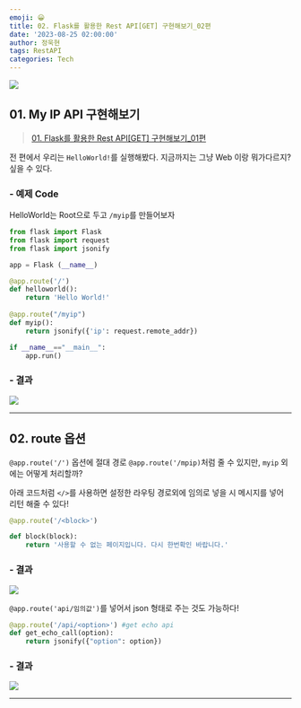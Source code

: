 ```yaml
---
emoji: 😀
title: 02. Flask를 활용한 Rest API[GET] 구현해보기_02편
date: '2023-08-25 02:00:00'
author: 정욱현
tags: RestAPI
categories: Tech
---
```


![](https://velog.velcdn.com/images/jtret2424/post/a007f632-fe41-480b-ba28-a12e208d6571/image.png)


## 01. My IP API 구현해보기

>[01. Flask를 활용한 Rest API[GET] 구현해보기_01편](https://velog.io/@jtret2424/01.-Rest-API-%EA%B5%AC%ED%98%84%ED%95%B4%EB%B3%B4%EA%B8%B0-bhoxpa39)

전 편에서 우리는 ```HelloWorld!```를 실행해봤다.
지금까지는 그냥 Web 이랑 뭐가다르지? 싶을 수 있다.

### - 예제 Code
HelloWorld는 Root으로 두고 ```/myip```를 만들어보자

```python
from flask import Flask
from flask import request
from flask import jsonify

app = Flask (__name__)

@app.route('/')
def helloworld():
	return 'Hello World!'
    
@app.route("/myip")
def myip():
    return jsonify({'ip': request.remote_addr})

if __name__=="__main__":
	app.run()
```

### - 결과
![](https://velog.velcdn.com/images/jtret2424/post/6b178e8d-e3e1-4c7b-9541-29b84c8e3325/image.png)

---
## 02. route 옵션

```@app.route('/')``` 옵션에 절대 경로 ```@app.route('/mpip)```처럼 줄 수 있지만, ```myip``` 외에는 어떻게 처리할까?

아래 코드처럼 ```</>```를 사용하면 설정한 라우팅 경로외에 임의로 넣을 시 메시지를 넣어 리턴 해줄 수 있다!

```python
@app.route('/<block>')

def block(block):
	return '사용할 수 없는 페이지입니다. 다시 한번확인 바랍니다.'
```

### - 결과

![](https://velog.velcdn.com/images/jtret2424/post/a28464be-a5d3-4c9b-a9e5-6b7a99254ad3/image.png)


```@app.route('api/임의값')```를 넣어서 json 형태로 주는 것도 가능하다!

```python
@app.route('/api/<option>') #get echo api
def get_echo_call(option):
    return jsonify({"option": option})
```

### - 결과

![](https://velog.velcdn.com/images/jtret2424/post/d2ef9ce2-2ad3-450a-b7c0-ce3f5a0c4d67/image.png)


---

```toc
```